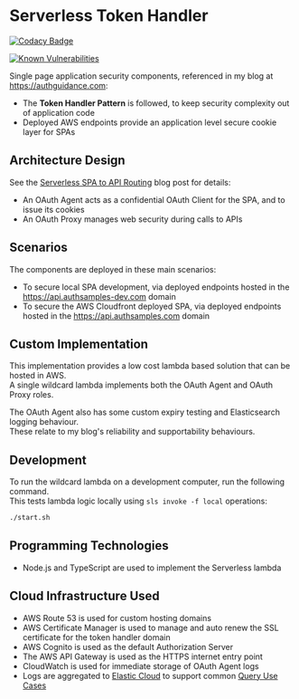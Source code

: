 # Serverless Token Handler

[![Codacy Badge](https://app.codacy.com/project/badge/Grade/bc52d166f1624ef9a2c0cfbf283deb23)](https://www.codacy.com/gh/gary-archer/oauth.tokenhandler.serverless/dashboard?utm_source=github.com&amp;utm_medium=referral&amp;utm_content=gary-archer/oauth.tokenhandler.serverless&amp;utm_campaign=Badge_Grade)

[![Known Vulnerabilities](https://snyk.io/test/github/gary-archer/oauth.tokenhandler.serverless/badge.svg?targetFile=package.json)](https://snyk.io/test/github/gary-archer/oauth.tokenhandler.serverless?targetFile=package.json)

Single page application security components, referenced in my blog at https://authguidance.com:

- The **Token Handler Pattern** is followed, to keep security complexity out of application code
- Deployed AWS endpoints provide an application level secure cookie layer for SPAs

## Architecture Design

See the [Serverless SPA to API Routing](https://authguidance.com/docker-spa-to-api-routing/) blog post for details:

- An OAuth Agent acts as a confidential OAuth Client for the SPA, and to issue its cookies
- An OAuth Proxy manages web security during calls to APIs

## Scenarios

The components are deployed in these main scenarios:

- To secure local SPA development, via deployed endpoints hosted in the https://api.authsamples-dev.com domain
- To secure the AWS Cloudfront deployed SPA, via deployed endpoints hosted in the https://api.authsamples.com domain

## Custom Implementation

This implementation provides a low cost lambda based solution that can be hosted in AWS.\
A single wildcard lambda implements both the OAuth Agent and OAuth Proxy roles.

The OAuth Agent also has some custom expiry testing and Elasticsearch logging behaviour.\
These relate to my blog's reliability and supportability behaviours.

## Development

To run the wildcard lambda on a development computer, run the following command.\
This tests lambda logic locally using `sls invoke -f local` operations:

```bash
./start.sh
```

## Programming Technologies

* Node.js and TypeScript are used to implement the Serverless lambda

## Cloud Infrastructure Used

* AWS Route 53 is used for custom hosting domains
* AWS Certificate Manager is used to manage and auto renew the SSL certificate for the token handler domain
* AWS Cognito is used as the default Authorization Server
* The AWS API Gateway is used as the HTTPS internet entry point
* CloudWatch is used for immediate storage of OAuth Agent logs
* Logs are aggregated to [Elastic Cloud](https://authguidance.com/cloud-elastic-search-setup) to support common [Query Use Cases](https://authguidance.com/api-technical-support-analysis/)
